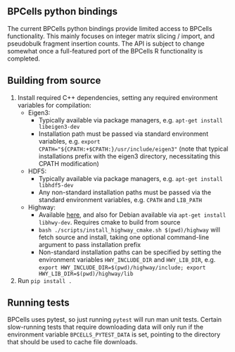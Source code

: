 ## BPCells python bindings

The current BPCells python bindings provide limited access to BPCells functionality. This
mainly focuses on integer matrix slicing / import, and pseudobulk fragment insertion counts.
The API is subject to change somewhat once a full-featured port of the BPCells R functionality is
completed.

## Building from source

1. Install required C++ dependencies, setting any required environment variables for
   compilation:
    - Eigen3:
        - Typically available via package managers, e.g. `apt-get install libeigen3-dev`
        - Installation path must be passed via standard environment variables, e.g. 
        `export CPATH="${CPATH:+$CPATH:}/usr/include/eigen3"` (note that typical installations
        prefix with the eigen3 directory, necessitating this CPATH modification)
    - HDF5:
        - Typically available via package managers, e.g. `apt-get install libhdf5-dev`
        - Any non-standard installation paths must be passed via the standard environment variables, 
        e.g. `CPATH` and `LIB_PATH`
    - Highway:
        - Available [here](https://github.com/google/highway/), and also for Debian available via
        `apt-get install libhwy-dev`. Requires cmake to build from source
        - `bash ./scripts/install_highway_cmake.sh $(pwd)/highway` will fetch source and install, taking one optional
        command-line argument to pass installation prefix
        - Non-standard installation paths can be specified by setting the environment variables
        `HWY_INCLUDE_DIR` and `HWY_LIB_DIR`, e.g. `export HWY_INCLUDE_DIR=$(pwd)/highway/include; export HWY_LIB_DIR=$(pwd)/highway/lib`
2. Run `pip install .`

## Running tests
BPCells uses pytest, so just running `pytest` will run man unit tests.
Certain slow-running tests that require downloading data will only run if
the environment variable `BPCELLS_PYTEST_DATA` is set, pointing to the
directory that should be used to cache file downloads.